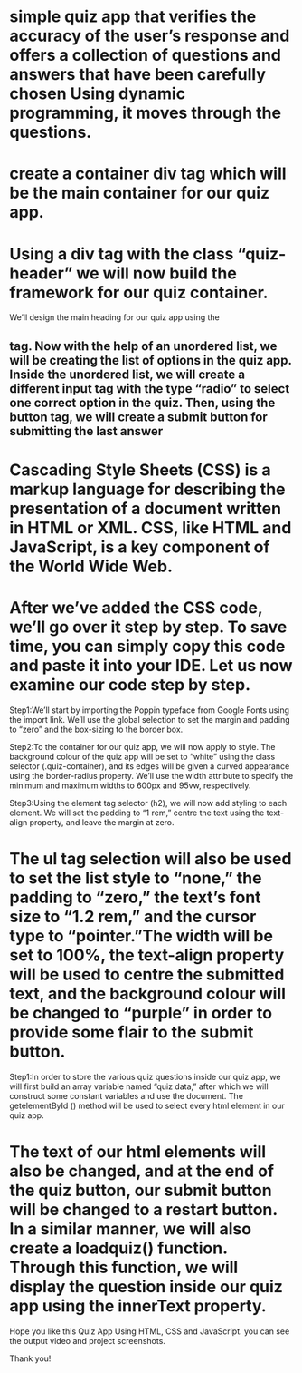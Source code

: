# simple quiz app that verifies the accuracy of the user’s response and offers a collection of questions and answers that have been carefully chosen Using dynamic programming, it moves through the questions.

# create a container div tag which will be the main container for our quiz app.

# Using a div tag with the class “quiz-header” we will now build the framework for our quiz container.

We’ll design the main heading for our quiz app using the <h2> tag.
Now with the help of an unordered list, we will be creating the list of options in the quiz app.
Inside the unordered list, we will create a different input tag with the type “radio” to select one correct option in the quiz.
Then, using the button tag, we will create a submit button for submitting the last answer

# Cascading Style Sheets (CSS) is a markup language for describing the presentation of a document written in HTML or XML. CSS, like HTML and JavaScript, is a key component of the World Wide Web.

# After we’ve added the CSS code, we’ll go over it step by step. To save time, you can simply copy this code and paste it into your IDE. Let us now examine our code step by step.

Step1:We’ll start by importing the Poppin typeface from Google Fonts using the import link. We’ll use the global selection to set the margin and padding to “zero” and the box-sizing to the border box.

Step2:To the container for our quiz app, we will now apply to style. The background colour of the quiz app will be set to “white” using the class selector (.quiz-container), and its edges will be given a curved appearance using the border-radius property. We’ll use the width attribute to specify the minimum and maximum widths to 600px and 95vw, respectively.

Step3:Using the element tag selector (h2), we will now add styling to each element. We will set the padding to “1 rem,” centre the text using the text-align property, and leave the margin at zero.

# The ul tag selection will also be used to set the list style to “none,” the padding to “zero,” the text’s font size to “1.2 rem,” and the cursor type to “pointer.”The width will be set to 100%, the text-align property will be used to centre the submitted text, and the background colour will be changed to “purple” in order to provide some flair to the submit button.

Step1:In order to store the various quiz questions inside our quiz app, we will first build an array variable named “quiz data,” after which we will construct some constant variables and use the document. The getelementById () method will be used to select every html element in our quiz app.

# The text of our html elements will also be changed, and at the end of the quiz button, our submit button will be changed to a restart button. In a similar manner, we will also create a loadquiz() function. Through this function, we will display the question inside our quiz app using the innerText property.

Hope you like this Quiz App Using HTML, CSS and JavaScript. you can see the output video and project screenshots.

Thank you!
